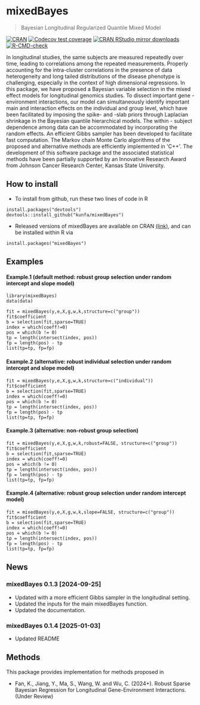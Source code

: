 <!-- README.md is generated from README.Rmd. Please edit that file -->

# mixedBayes

> Bayesian Longitudinal Regularized Quantile Mixed Model
<!-- badges: start -->

[![CRAN](https://www.r-pkg.org/badges/version/mixedBayes)](https://cran.r-project.org/package=mixedBayes)
[![Codecov test
coverage](https://codecov.io/gh/kunfa/mixedBayes/branch/master/graph/badge.svg)](https://app.codecov.io/gh/kunfa/mixedBayes?branch=master)
[![CRAN RStudio mirror
downloads](https://cranlogs.r-pkg.org/badges/mixedBayes)](https://www.r-pkg.org:443/pkg/mixedBayes)
[![R-CMD-check](https://github.com/kunfa/mixedBayes/actions/workflows/R-CMD-check.yaml/badge.svg)](https://github.com/kunfa/mixedBayes/actions/workflows/R-CMD-check.yaml)
<!-- badges: end -->

In longitudinal studies, the same subjects are measured repeatedly over time, leading to correlations among the repeated measurements. Properly accounting for the intra-cluster correlations in the presence of data heterogeneity and long tailed distributions of the disease phenotype is challenging, especially in the context of high dimensional regressions. In this package, we have proposed a Bayesian variable selection in the mixed effect models for longitudinal genomics studies. To dissect important gene - environment interactions, our model can simultaneously identify important main and interaction effects on the individual and group level, which have been facilitated by imposing the spike- and -slab priors through Laplacian shrinkage in the Bayesian quantile hierarchical models. The within - subject dependence among data can be accommodated by incorporating the random effects. An efficient Gibbs sampler has been developed to facilitate fast computation. The Markov chain Monte Carlo algorithms of the proposed and alternative methods are efficiently implemented in 'C++'. The development of this software package and the associated statistical methods have been partially supported by an Innovative Research Award from Johnson Cancer Research Center, Kansas State University.

## How to install

  - To install from github, run these two lines of code in R

<!-- end list -->

    install.packages("devtools")
    devtools::install_github("kunfa/mixedBayes")

  - Released versions of mixedBayes are available on CRAN
    [(link)](https://cran.r-project.org/package=mixedBayes), and can be
    installed within R via

<!-- end list -->

    install.packages("mixedBayes")

## Examples

#### Example.1 (default method: robust group selection under random intercept and slope model)

    library(mixedBayes)
    data(data)
    
    fit = mixedBayes(y,e,X,g,w,k,structure=c("group"))
    fit$coefficient
    b = selection(fit,sparse=TRUE)
    index = which(coeff!=0)
    pos = which(b != 0)
    tp = length(intersect(index, pos))
    fp = length(pos) - tp
    list(tp=tp, fp=fp)
#### Example.2 (alternative: robust individual selection under random intercept and slope model)

    fit = mixedBayes(y,e,X,g,w,k,structure=c("individual"))
    fit$coefficient
    b = selection(fit,sparse=TRUE)
    index = which(coeff!=0)
    pos = which(b != 0)
    tp = length(intersect(index, pos))
    fp = length(pos) - tp
    list(tp=tp, fp=fp)

#### Example.3 (alternative: non-robust group selection)

    fit = mixedBayes(y,e,X,g,w,k,robust=FALSE, structure=c("group"))
    fit$coefficient
    b = selection(fit,sparse=TRUE)
    index = which(coeff!=0)
    pos = which(b != 0)
    tp = length(intersect(index, pos))
    fp = length(pos) - tp
    list(tp=tp, fp=fp)
#### Example.4 (alternative: robust group selection under random intercept model)
    fit = mixedBayes(y,e,X,g,w,k,slope=FALSE, structure=c("group"))
    fit$coefficient    
    b = selection(fit,sparse=TRUE)
    index = which(coeff!=0)
    pos = which(b != 0)
    tp = length(intersect(index, pos))
    fp = length(pos) - tp
    list(tp=tp, fp=fp)
## News

### mixedBayes 0.1.3 \[2024-09-25\]

- Updated with a more efficient Gibbs sampler in the longitudinal setting.
- Updated the inputs for the main mixedBayes function.
- Updated the documentation.
### mixedBayes 0.1.4 \[2025-01-03\]
- Updated README
  
## Methods

This package provides implementation for methods proposed in

  - Fan, K., Jiang, Y., Ma, S., Wang, W. and Wu, C. (2024+). Robust Sparse Bayesian Regression for Longitudinal Gene-Environment Interactions.(Under Review)
